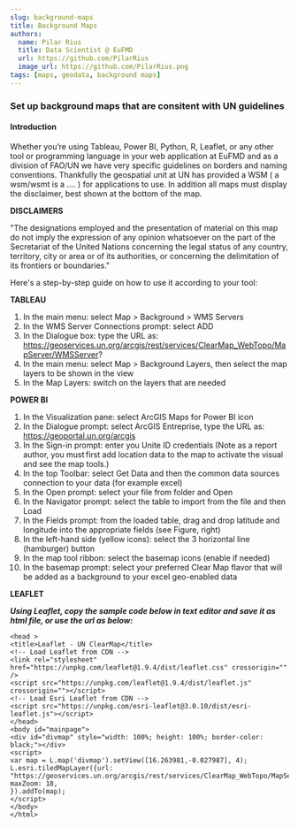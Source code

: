 ```yaml
---
slug: background-maps
title: Background Maps
authors:
  name: Pilar Rius
  title: Data Scientist @ EuFMD
  url: https://github.com/PilarRius
  image_url: https://github.com/PilarRius.png
tags: [maps, geodata, background maps]
---
```


### Set up background maps that are consitent with UN guidelines

#### Introduction

Whether you’re using Tableau, Power BI, Python, R, Leaflet, or any other tool or programming language in your web application at EuFMD and as a division of FAO/UN we have very specific guidelines on borders and naming conventions. Thankfully the geospatial unit at UN has provided a WSM ( a wsm/wsmt is a .... ) for applications to use. In addition all maps must display the disclaimer, best shown at the bottom of the map.

**DISCLAIMERS**

"The designations employed and the presentation of material on this map do not 
imply the expression of any opinion whatsoever on the part of the Secretariat of 
the United Nations concerning the legal status of any country, territory, city or 
area or of its authorities, or concerning the delimitation of its frontiers or 
boundaries."


Here's a step-by-step guide on how to use it according to your tool:

**TABLEAU**

1.  In the main menu: select Map > Background > WMS Servers
2.  In the WMS Server Connections prompt: select ADD
3.  In the Dialogue box: type the URL as: 
https://geoservices.un.org/arcgis/rest/services/ClearMap_WebTopo/MapServer/WMSServer?
4.  In the main menu: select Map > Background Layers, then select the map layers to be shown in the view
5.  In the Map Layers: switch on the layers that are needed

**POWER BI**

1. In the Visualization pane: select ArcGIS Maps for Power BI icon
2. In the Dialogue prompt: select ArcGIS Entreprise, type the URL as: https://geoportal.un.org/arcgis
3. In the Sign-in prompt: enter you Unite ID credentials
(Note as a report author, you must first add location data to the map to activate the visual and see 
the map tools.)
4. In the top Toolbar: select Get Data and then the common data sources connection to your data (for 
example excel)
5. In the Open prompt: select your file from folder and Open
6. In the Navigator prompt: select the table to import from the file and then Load
7. In the Fields prompt: from the loaded table, drag and drop latitude and longitude into the 
appropriate fields (see Figure, right)
8. In the left-hand side (yellow icons): select the 3 horizontal line (hamburger) button
9. In the map tool ribbon: select the basemap icons (enable if needed)
10. In the basemap prompt: select your preferred Clear Map flavor that will be added as a background 
to your excel geo-enabled data

**LEAFLET**

***Using Leaflet, copy the sample code below in text editor and save it 
as html file, or use the url as below:***

```run<html>
<head >
<title>Leaflet - UN ClearMap</title>
<!-- Load Leaflet from CDN -->
<link rel="stylesheet" href="https://unpkg.com/leaflet@1.9.4/dist/leaflet.css" crossorigin="" />
<script src="https://unpkg.com/leaflet@1.9.4/dist/leaflet.js" crossorigin=""></script>
<!-- Load Esri Leaflet from CDN -->
<script src="https://unpkg.com/esri-leaflet@3.0.10/dist/esri-leaflet.js"></script>
</head>
<body id="mainpage">
<div id="divmap" style="width: 100%; height: 100%; border-color: black;"></div>
<script>
var map = L.map('divmap').setView([16.263981,-0.027987], 4);
L.esri.tiledMapLayer({url: "https://geoservices.un.org/arcgis/rest/services/ClearMap_WebTopo/MapServer", maxZoom: 18, 
}).addTo(map);
</script>
</body>
</html>


